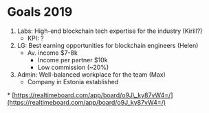 # Goals 2019

1. Labs: High-end blockchain tech expertise for the industry \(Kirill?\)
   * KPI: ?
2. LG: Best earning opportunities for blockchain engineers \(Helen\)
   * Av. income $7-8k
     * Income per partner $10k
     * Low commission \(~20%\)
3. Admin: Well-balanced workplace for the team \(Max\)
   * Company in Estonia established

\* [https://realtimeboard.com/app/board/o9J\_ky87vW4=/](https://realtimeboard.com/app/board/o9J_ky87vW4=/)

